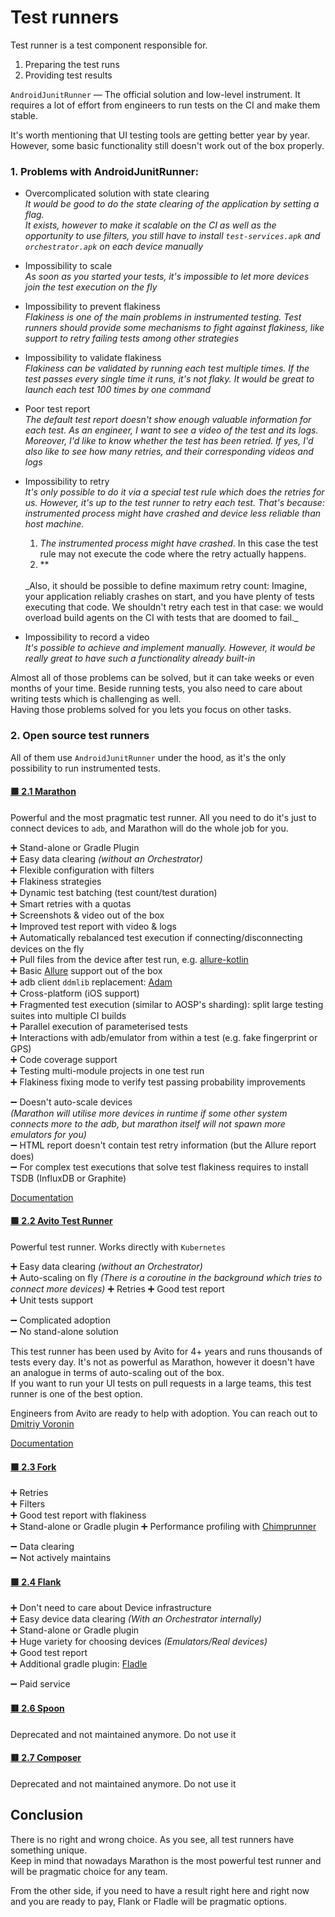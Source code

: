# Test runners

Test runner is a test component responsible for.
1. Preparing the test runs
2. Providing test results

`AndroidJunitRunner` — The official solution and low-level instrument. It requires a lot of effort from engineers to run
tests on the CI and make them stable.

It's worth mentioning that UI testing tools are getting better year by year. However, some basic functionality still doesn't work out
of the box properly.

### 1. Problems with AndroidJunitRunner:

* Overcomplicated solution with state clearing
  <br>
  _It would be good to do the state clearing of the application by setting a flag.
  <br>
  It exists, however to make it scalable on the CI as well as the opportunity to use filters, you still have to
  install `test-services.apk` and `orchestrator.apk` on each device manually_


* Impossibility to scale
  <br>
  _As soon as you started your tests, it's impossible to let more devices join the test execution on the fly_

* Impossibility to prevent flakiness
  <br>
  _Flakiness is one of the main problems in instrumented testing. Test runners should provide some mechanisms to fight against 
  flakiness, like support to retry failing tests among other strategies_

* Impossibility to validate flakiness
  <br>
  _Flakiness can be validated by running each test multiple times. If the test passes every single time it runs, it's not flaky. It would be
  great to launch each test 100 times by one command_

* Poor test report
  <br>
  _The default test report doesn't show enough valuable information for each test. As an engineer, I want to see a video of the test and its logs. Moreover, I'd like to know whether
  the test has been retried. If yes, I'd also like to see how many retries, and their corresponding videos and logs_

* Impossibility to retry
  <br>
  _It's only possible to do it via a special test rule which does the retries for us. However, it's up to the test runner to retry each
  test. That's because: instrumented process might have crashed and device less reliable than host machine._
  1. *The instrumented process might have crashed*. In this case the test rule may not execute the code where the retry actually happens.
  2. **
  <br>
  _Also, it should be possible to define maximum retry count: Imagine, your application reliably crashes on start, and you have plenty of tests executing that code. We shouldn't
  retry each test in that case: we would overload build agents on the CI with tests that are doomed to fail._


* Impossibility to record a video
  <br>
  _It's possible to achieve and implement manually. However, it would be really great to have such a functionality already built-in_

Almost all of those problems can be solved, but it can take weeks or even months of your time. Beside running tests,
you also need to care about writing tests which is challenging as well.
<br>
Having those problems solved for you lets you focus on other tasks.

### 2. Open source test runners

All of them use `AndroidJunitRunner` under the hood, as it's the only possibility to run instrumented tests.

#### [:green_square: 2.1 Marathon](https://github.com/MarathonLabs/marathon)

Powerful and the most pragmatic test runner. All you need to do it's just to connect devices to `adb`, and Marathon will
do the whole job for you.

➕ Stand-alone or Gradle Plugin <br>
➕ Easy data clearing _(without an Orchestrator)_ <br>
➕ Flexible configuration with filters <br>
➕ Flakiness strategies <br>
➕ Dynamic test batching (test count/test duration) <br>
➕ Smart retries with a quotas <br>
➕ Screenshots & video out of the box <br>
➕ Improved test report with video & logs <br> 
➕ Automatically rebalanced test execution if connecting/disconnecting devices on the fly <br>
➕ Pull files from the device after test run,
e.g. [allure-kotlin](https://github.com/allure-framework/allure-kotlin) <br>
➕ Basic [Allure](https://github.com/allure-framework) support out of the box <br> 
➕ adb client `ddmlib` replacement: [Adam](https://github.com/Malinskiy/adam) <br>
➕ Cross-platform (iOS support) <br>
➕ Fragmented test execution (similar to AOSP's sharding): split large testing suites into multiple CI builds <br>
➕ Parallel execution of parameterised tests <br>
➕ Interactions with adb/emulator from within a test (e.g. fake fingerprint or GPS) <br> 
➕ Code coverage support <br>
➕ Testing multi-module projects in one test run <br> 
➕ Flakiness fixing mode to verify test passing probability improvements <br>

➖ Doesn't auto-scale devices <br>
_(Marathon will utilise more devices in runtime if some other system connects more to the adb, but marathon itself will
not spawn more emulators for you)_<br>
➖ HTML report doesn't contain test retry information (but the Allure report does) <br>
➖ For complex test executions that solve test flakiness requires to install TSDB (InfluxDB or Graphite) <br>

[Documentation](https://marathonlabs.github.io/marathon/)

#### [:green_square: 2.2 Avito Test Runner](https://github.com/avito-tech/avito-android/tree/develop/subprojects/test-runner)

Powerful test runner. Works directly with `Kubernetes`

➕ Easy data clearing _(without an Orchestrator)_ <br>
➕ Auto-scaling on fly _(There is a coroutine in the background which tries to connect more devices)_
➕ Retries
➕ Good test report <br>
➕ Unit tests support <br>

➖ Complicated adoption <br>
➖ No stand-alone solution

This test runner has been used by Avito for 4+ years and runs thousands of tests every day. It's not as powerful
as Marathon, however it doesn't have an analogue in terms of auto-scaling out of the box.<br>
If you want to run your UI tests on pull requests in a large teams, this test runner is one of the best option.

Engineers from Avito are ready to help with adoption. You can reach out to [Dmitriy Voronin](https://github.com/dsvoronin)

[Documentation](https://avito-tech.github.io/avito-android/test_runner/TestRunner/)

#### [:green_square: 2.3 Fork](https://github.com/shazam/fork)

➕ Retries <br>
➕ Filters <br>
➕ Good test report with flakiness <br>
➕ Stand-alone or Gradle plugin
➕ Performance profiling with [Chimprunner](https://github.com/shazam/fork#chimprunner)

➖ Data clearing <br>
➖ Not actively maintains <br>

#### [:green_square: 2.4 Flank](https://github.com/Flank/flank)

➕ Don't need to care about Device infrastructure<br>
➕ Easy device data clearing _(With an Orchestrator internally)_<br>
➕ Stand-alone or Gradle plugin<br>
➕ Huge variety for choosing devices _(Emulators/Real devices)_<br>
➕ Good test report <br>
➕ Additional gradle plugin: [Fladle](https://github.com/runningcode/fladle)<br>

➖ Paid service<br>



#### [:red_square: 2.6 Spoon](https://github.com/square/spoon)

Deprecated and not maintained anymore. Do not use it

#### [:red_square: 2.7 Composer](https://github.com/gojuno/composer)

Deprecated and not maintained anymore. Do not use it

## Conclusion
There is no right and wrong choice. As you see, all test runners have something unique.
<br>Keep in mind that nowadays Marathon is the most powerful test runner and will be pragmatic choice for any team.

From the other side, if you need to have a result right here and right now and you are ready to pay, Flank or Fladle will be pragmatic options.